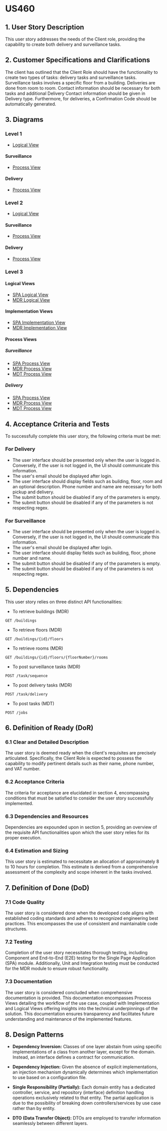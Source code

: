 # US460

## 1. User Story Description

This user story addresses the needs of the Client role, providing the capability to create both delivery and surveillance tasks.

## 2. Customer Specifications and Clarifications

The client has outlined that the Client Role should have the functionality to create two types of tasks: delivery tasks and surveillance tasks.
Surveillance tasks involves a specific floor from a building. Deliveries are done from room to room.
Contact information should be necessary for both tasks and additional Delivery Contact information should be given in Delivery type.
Furthermore, for deliveries, a Confirmation Code should be automatically generated.

## 3. Diagrams

### Level 1

-   [Logical View](../general-purpose/level1/logical-view.svg)

#### Surveillance

-   [Process View](./surveillance/level1/process-view.svg)

#### Delivery

-   [Process View](./delivery/level1/process-view.svg)

### Level 2

-   [Logical View](../general-purpose/level2/logical-view.svg)

#### Surveillance

-   [Process View](./surveillance/level2/process-view.svg)

#### Delivery

-   [Process View](./delivery/level2/process-view.svg)

### Level 3

#### Logical Views

-   [SPA Logical View](../general-purpose/level3/ui-logical-view.svg)
-   [MDR Logical View](../general-purpose/level3/mdr-logical-view.svg)

#### Implementation Views

-   [SPA Implementation View](../general-purpose/level3/ui-implementation-view.svg)
-   [MDR Implementation View](../general-purpose/level3/mdr-implementation-view.svg)

#### Process Views

##### Surveillance

-   [SPA Process View](./surveillance/level3/process-view-spa.svg)
-   [MDR Process View](./surveillance/level3/process-view-mdr.svg)
-   [MDT Process View](./surveillance/level3/process-view-mdt.svg)

##### Delivery

-   [SPA Process View](./delivery/level3/process-view-spa.svg)
-   [MDR Process View](./delivery/level3/process-view-mdr.svg)
-   [MDT Process View](./delivery/level3/process-view-mdt.svg)

## 4. Acceptance Criteria and Tests

To successfully complete this user story, the following criteria must be met:

### For Delivery

-   The user interface should be presented only when the user is logged in. Conversely, if the user is
    not logged in, the UI should communicate this information.
-   The user's email should be displayed after login.
-   The user interface should display fields such as building, floor, room and an optional description.
    Phone number and name are necessary for both pickup and delivery.
-   The submit button should be disabled if any of the parameters is empty.
-   The submit button should be disabled if any of the parameters is not respecting regex.

### For Surveillance

-   The user interface should be presented only when the user is logged in. Conversely, if the user is
    not logged in, the UI should communicate this information.
-   The user's email should be displayed after login.
-   The user interface should display fields such as building, floor, phone number and name.
-   The submit button should be disabled if any of the parameters is empty.
-   The submit button should be disabled if any of the parameters is not respecting regex.

## 5. Dependencies

This user story relies on three distinct API functionalities:

-   To retrieve buildings (MDR)

```
GET /buildings
```

-   To retrieve floors (MDR)

```
GET /buildings/{id}/floors
```

-   To retrieve rooms (MDR)

```
GET /buildings/{id}/floors/{floorNumber}/rooms
```

-   To post surveillance tasks (MDR)

```
POST /task/sequence
```

-   To post delivery tasks (MDR)

```
POST /task/delivery
```

-   To post tasks (MDT)

```
POST /jobs
```

## 6. Definition of Ready (DoR)

### 6.1 Clear and Detailed Description

The user story is deemed ready when the client's requisites are precisely articulated.
Specifically, the Client Role is expected to possess the capability to modify pertinent
details such as their name, phone number, and VAT number.

### 6.2 Acceptance Criteria

The criteria for acceptance are elucidated in section 4, encompassing conditions that must be
satisfied to consider the user story successfully implemented.

### 6.3 Dependencies and Resources

Dependencies are expounded upon in section 5, providing an overview of the requisite API functionalities
upon which the user story relies for its proper execution.

### 6.4 Estimation and Sizing

This user story is estimated to necessitate an allocation of approximately 8 to 10 hours for completion.
This estimate is derived from a comprehensive assessment of the complexity and scope inherent in the
tasks involved.

## 7. Definition of Done (DoD)

### 7.1 Code Quality

The user story is considered done when the developed code aligns with established coding standards
and adheres to recognized engineering best practices. This encompasses the use of consistent and
maintainable code structures.

### 7.2 Testing

Completion of the user story necessitates thorough testing, including Component and End-to-End (E2E)
testing for the Single Page Application (SPA) module. Additionally, Unit and Integration testing must be
conducted for the MDR module to ensure robust functionality.

### 7.3 Documentation

The user story is considered concluded when comprehensive documentation is provided. This
documentation encompasses Process Views detailing the workflow of the use case, coupled with
Implementation and Logical Views offering insights into the technical underpinnings of the solution.
This documentation ensures transparency and facilitates future understanding and maintenance of
the implemented features.

## 8. Design Patterns

-   **Dependency Inversion:** Classes of one layer abstain from using specific implementations of a class from another layer, except for the domain. Instead, an interface defines a contract for communication.

-   **Dependency Injection:** Given the absence of explicit implementations, an injection mechanism dynamically determines which implementation to use based on a configuration file.

-   **Single Responsibility (Partially):** Each domain entity has a dedicated controller, service, and repository (interface) definition handling operations exclusively related to that entity. The partial application is due to the possibility of breaking down controllers/services by use case rather than by entity.

-   **DTO (Data Transfer Object):** DTOs are employed to transfer information seamlessly between different layers.
